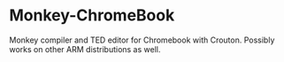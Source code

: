 Monkey-ChromeBook
=================

Monkey compiler and TED editor for Chromebook with Crouton. Possibly works on other ARM distributions as well. 
